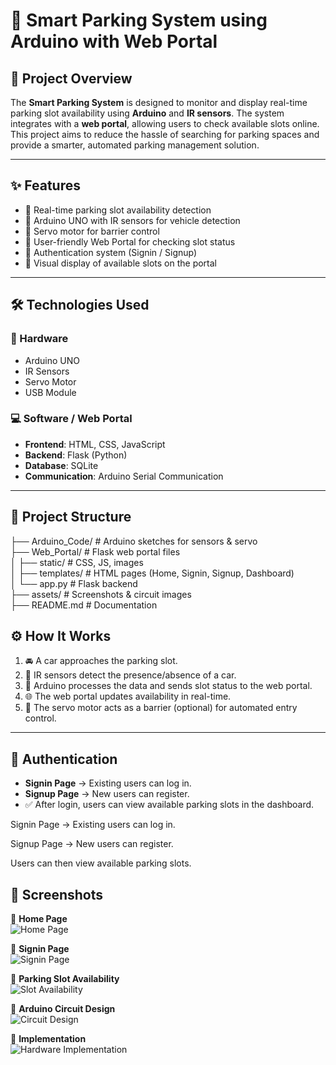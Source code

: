 # 🚗 Smart Parking System using Arduino with Web Portal  

## 📌 Project Overview  
The **Smart Parking System** is designed to monitor and display real-time parking slot availability using **Arduino** and **IR sensors**. The system integrates with a **web portal**, allowing users to check available slots online. This project aims to reduce the hassle of searching for parking spaces and provide a smarter, automated parking management solution.  

---

## ✨ Features  
- 🔹 Real-time parking slot availability detection  
- 🔹 Arduino UNO with IR sensors for vehicle detection  
- 🔹 Servo motor for barrier control  
- 🔹 User-friendly Web Portal for checking slot status  
- 🔹 Authentication system (Signin / Signup)  
- 🔹 Visual display of available slots on the portal  

---

## 🛠️ Technologies Used  

### 🔧 Hardware  
- Arduino UNO  
- IR Sensors  
- Servo Motor  
- USB Module  

### 💻 Software / Web Portal  
- **Frontend**: HTML, CSS, JavaScript  
- **Backend**: Flask (Python)  
- **Database**: SQLite  
- **Communication**: Arduino Serial Communication  

---

## 📂 Project Structure  
├── Arduino_Code/        # Arduino sketches for sensors & servo  
├── Web_Portal/          # Flask web portal files  
│   ├── static/          # CSS, JS, images  
│   ├── templates/       # HTML pages (Home, Signin, Signup, Dashboard)  
│   └── app.py           # Flask backend  
├── assets/              # Screenshots & circuit images  
├── README.md            # Documentation  

## ⚙️ How It Works  

1. 🚘 A car approaches the parking slot.  
2. 📡 IR sensors detect the presence/absence of a car.  
3. 🔄 Arduino processes the data and sends slot status to the web portal.  
4. 🌐 The web portal updates availability in real-time.  
5. 🚧 The servo motor acts as a barrier (optional) for automated entry control.  

---

## 🔑 Authentication  

- **Signin Page** → Existing users can log in.  
- **Signup Page** → New users can register.  
- ✅ After login, users can view available parking slots in the dashboard.  

Signin Page → Existing users can log in.

Signup Page → New users can register.

Users can then view available parking slots.

## 📸 Screenshots  

🔹 **Home Page**  
![Home Page](<img width="1767" height="825" alt="Screenshot (23)" src="https://github.com/user-attachments/assets/11f61ef3-afab-4434-8f21-44fcec211bf2" />)  

🔹 **Signin Page**  
![Signin Page](<img width="1896" height="733" alt="Screenshot (24)" src="https://github.com/user-attachments/assets/28518a57-168c-43c1-942b-8c4c9c25ccc7" />)  

🔹 **Parking Slot Availability**  
![Slot Availability](<img width="1811" height="810" alt="Screenshot (25)" src="https://github.com/user-attachments/assets/682d2b65-4200-4c74-a104-de52fa656a8c" />)  

🔹 **Arduino Circuit Design**  
![Circuit Design](<img width="1046" height="741" alt="Screenshot (26)" src="https://github.com/user-attachments/assets/25305b14-e20b-4f82-8994-af73ff497ec4" />)  

🔹 **Implementation**  
![Hardware Implementation](<img width="733" height="784" alt="Screenshot (27)" src="https://github.com/user-attachments/assets/60d585be-3915-4255-a2fe-10210b030a61" />)  

